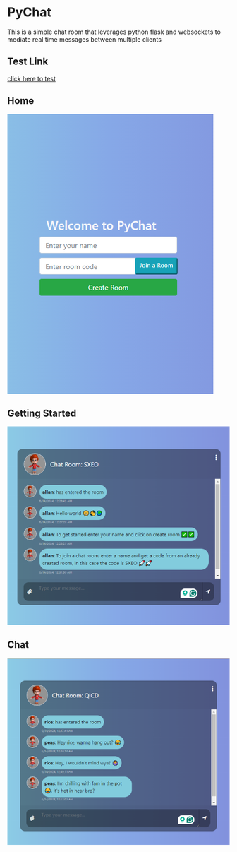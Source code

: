 # PyChat

This is a simple chat room that leverages python flask and websockets to mediate real time messages between multiple clients 

## Test Link
[click here to test](https://pychat-eyjo.onrender.com)

## Home
<img src="home.png"/>

## Getting Started
<img src="chatroom.png" />

## Chat
<img src="chat.png" />

